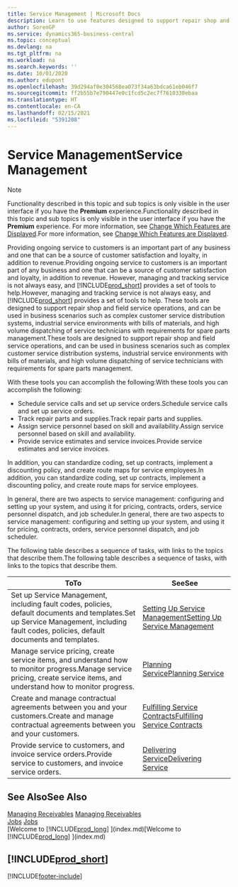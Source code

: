 ```yaml
---
title: Service Management | Microsoft Docs
description: Learn to use features designed to support repair shop and field service operations.
author: SorenGP
ms.service: dynamics365-business-central
ms.topic: conceptual
ms.devlang: na
ms.tgt_pltfrm: na
ms.workload: na
ms.search.keywords: ''
ms.date: 10/01/2020
ms.author: edupont
ms.openlocfilehash: 39d294af0e304568ea073f34a63bdca61eb046f7
ms.sourcegitcommit: ff2b55b7e790447e0c1fcd5c2ec7f7610338ebaa
ms.translationtype: HT
ms.contentlocale: en-CA
ms.lasthandoff: 02/15/2021
ms.locfileid: "5391208"
---
```

# <a name="service-management"></a><span data-ttu-id="ab828-103">Service Management</span><span class="sxs-lookup"><span data-stu-id="ab828-103">Service Management</span></span>
> [!NOTE]
> <span data-ttu-id="ab828-104">Functionality described in this topic and sub topics is only visible in the user interface if you have the **Premium** experience.</span><span class="sxs-lookup"><span data-stu-id="ab828-104">Functionality described in this topic and sub topics is only visible in the user interface if you have the **Premium** experience.</span></span> <span data-ttu-id="ab828-105">For more information, see [Change Which Features are Displayed](ui-experiences.md).</span><span class="sxs-lookup"><span data-stu-id="ab828-105">For more information, see [Change Which Features are Displayed](ui-experiences.md).</span></span>

<span data-ttu-id="ab828-106">Providing ongoing service to customers is an important part of any business and one that can be a source of customer satisfaction and loyalty, in addition to revenue.</span><span class="sxs-lookup"><span data-stu-id="ab828-106">Providing ongoing service to customers is an important part of any business and one that can be a source of customer satisfaction and loyalty, in addition to revenue.</span></span> <span data-ttu-id="ab828-107">However, managing and tracking service is not always easy, and [!INCLUDE[prod_short](includes/prod_short.md)] provides a set of tools to help.</span><span class="sxs-lookup"><span data-stu-id="ab828-107">However, managing and tracking service is not always easy, and [!INCLUDE[prod_short](includes/prod_short.md)] provides a set of tools to help.</span></span> <span data-ttu-id="ab828-108">These tools are designed to support repair shop and field service operations, and can be used in business scenarios such as complex customer service distribution systems, industrial service environments with bills of materials, and high volume dispatching of service technicians with requirements for spare parts management.</span><span class="sxs-lookup"><span data-stu-id="ab828-108">These tools are designed to support repair shop and field service operations, and can be used in business scenarios such as complex customer service distribution systems, industrial service environments with bills of materials, and high volume dispatching of service technicians with requirements for spare parts management.</span></span>  

 <span data-ttu-id="ab828-109">With these tools you can accomplish the following:</span><span class="sxs-lookup"><span data-stu-id="ab828-109">With these tools you can accomplish the following:</span></span>  

* <span data-ttu-id="ab828-110">Schedule service calls and set up service orders.</span><span class="sxs-lookup"><span data-stu-id="ab828-110">Schedule service calls and set up service orders.</span></span>  
* <span data-ttu-id="ab828-111">Track repair parts and supplies.</span><span class="sxs-lookup"><span data-stu-id="ab828-111">Track repair parts and supplies.</span></span>  
* <span data-ttu-id="ab828-112">Assign service personnel based on skill and availability.</span><span class="sxs-lookup"><span data-stu-id="ab828-112">Assign service personnel based on skill and availability.</span></span>  
* <span data-ttu-id="ab828-113">Provide service estimates and service invoices.</span><span class="sxs-lookup"><span data-stu-id="ab828-113">Provide service estimates and service invoices.</span></span>  

<span data-ttu-id="ab828-114">In addition, you can standardize coding, set up contracts, implement a discounting policy, and create route maps for service employees.</span><span class="sxs-lookup"><span data-stu-id="ab828-114">In addition, you can standardize coding, set up contracts, implement a discounting policy, and create route maps for service employees.</span></span>  

<span data-ttu-id="ab828-115">In general, there are two aspects to service management: configuring and setting up your system, and using it for pricing, contracts, orders, service personnel dispatch, and job scheduler.</span><span class="sxs-lookup"><span data-stu-id="ab828-115">In general, there are two aspects to service management: configuring and setting up your system, and using it for pricing, contracts, orders, service personnel dispatch, and job scheduler.</span></span>  

<span data-ttu-id="ab828-116">The following table describes a sequence of tasks, with links to the topics that describe them.</span><span class="sxs-lookup"><span data-stu-id="ab828-116">The following table describes a sequence of tasks, with links to the topics that describe them.</span></span>   

|<span data-ttu-id="ab828-117">**To**</span><span class="sxs-lookup"><span data-stu-id="ab828-117">**To**</span></span>|<span data-ttu-id="ab828-118">**See**</span><span class="sxs-lookup"><span data-stu-id="ab828-118">**See**</span></span>|  
|------------|-------------|  
|<span data-ttu-id="ab828-119">Set up Service Management, including fault codes, policies, default documents and templates.</span><span class="sxs-lookup"><span data-stu-id="ab828-119">Set up Service Management, including fault codes, policies, default documents and templates.</span></span>|[<span data-ttu-id="ab828-120">Setting Up Service Management</span><span class="sxs-lookup"><span data-stu-id="ab828-120">Setting Up Service Management</span></span>](service-setup-service.md)|  
|<span data-ttu-id="ab828-121">Manage service pricing, create service items, and understand how to monitor progress.</span><span class="sxs-lookup"><span data-stu-id="ab828-121">Manage service pricing, create service items, and understand how to monitor progress.</span></span>|[<span data-ttu-id="ab828-122">Planning Service</span><span class="sxs-lookup"><span data-stu-id="ab828-122">Planning Service</span></span>](service-plan-service.md)|  
|<span data-ttu-id="ab828-123">Create and manage contractual agreements between you and your customers.</span><span class="sxs-lookup"><span data-stu-id="ab828-123">Create and manage contractual agreements between you and your customers.</span></span>|[<span data-ttu-id="ab828-124">Fulfilling Service Contracts</span><span class="sxs-lookup"><span data-stu-id="ab828-124">Fulfilling Service Contracts</span></span>](service-fulfill-service-contracts.md)|  
|<span data-ttu-id="ab828-125">Provide service to customers, and invoice service orders.</span><span class="sxs-lookup"><span data-stu-id="ab828-125">Provide service to customers, and invoice service orders.</span></span>|[<span data-ttu-id="ab828-126">Delivering Service</span><span class="sxs-lookup"><span data-stu-id="ab828-126">Delivering Service</span></span>](service-deliver-service.md)|  

## <a name="see-also"></a><span data-ttu-id="ab828-127">See Also</span><span class="sxs-lookup"><span data-stu-id="ab828-127">See Also</span></span>  
<span data-ttu-id="ab828-128">[Managing Receivables](receivables-manage-receivables.md) </span><span class="sxs-lookup"><span data-stu-id="ab828-128">[Managing Receivables](receivables-manage-receivables.md) </span></span>  
<span data-ttu-id="ab828-129">[Jobs](projects-how-create-jobs.md) </span><span class="sxs-lookup"><span data-stu-id="ab828-129">[Jobs](projects-how-create-jobs.md) </span></span>  
<span data-ttu-id="ab828-130">[Welcome to [!INCLUDE[prod_long](includes/prod_long.md)] ](index.md)</span><span class="sxs-lookup"><span data-stu-id="ab828-130">[Welcome to [!INCLUDE[prod_long](includes/prod_long.md)] ](index.md)</span></span>

## [!INCLUDE[prod_short](includes/free_trial_md.md)]  


[!INCLUDE[footer-include](includes/footer-banner.md)]